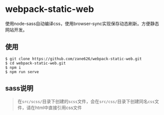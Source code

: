# webpack-static-web
使用node-sass自动编译css，使用browser-sync实现保存动态刷新。方便静态网站开发。
## 使用
```
$ git clone https://github.com/zane626/webpack-static-web.git
$ cd webpack-static-web.git
$ npm i
$ npm run serve
```
## sass说明
> 在`src/scss/`目录下创建的`scss`文件，会在`src/css/`目录下创建同名`css`文件，请在html中直接引用css文件